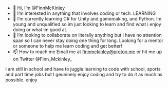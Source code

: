 - 👋 Hi, I’m @FinnMcKinley
- 👀 I’m interested in anything that involves coding or tech. LEARNING
- 🌱 I’m currently learning C# for Unity and gamemaking, and Python. Im young and unqualified so im just looking to learn and find what i enjoy doing or what im good at.
- 💞️ I’m looking to collaborate on literally anything but i have no attention span so I can never stay doing one thing for long. Looking for a mentor or someone to help me learn coding and get better!
- 📫 How to reach me Email me at finnmckinley@proton.me or hit me up on Twitter @Finn_Mckinley_

I am still in school and have to juggle learning to code with school, sports and part time jobs but I geuninely enjoy coding and try to do it as much as possible.
enjoy 
<!---
FinnMcKinley/FinnMcKinley is a ✨ special ✨ repository because its `README.md` (this file) appears on your GitHub profile.
You can click the Preview link to take a look at your changes.
--->
